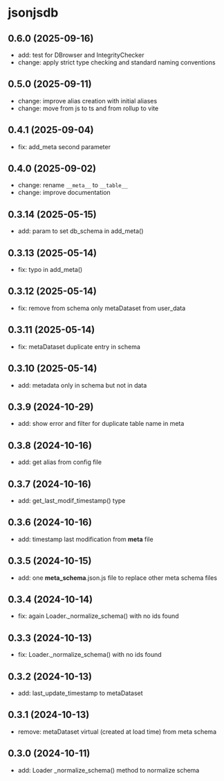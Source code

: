 # jsonjsdb

## 0.6.0 (2025-09-16)

- add: test for DBrowser and IntegrityChecker
- change: apply strict type checking and standard naming conventions

## 0.5.0 (2025-09-11)

- change: improve alias creation with initial aliases
- change: move from js to ts and from rollup to vite

## 0.4.1 (2025-09-04)

- fix: add_meta second parameter

## 0.4.0 (2025-09-02)

- change: rename `__meta__` to `__table__`
- change: improve documentation

## 0.3.14 (2025-05-15)

- add: param to set db_schema in add_meta()

## 0.3.13 (2025-05-14)

- fix: typo in add_meta()

## 0.3.12 (2025-05-14)

- fix: remove from schema only metaDataset from user_data

## 0.3.11 (2025-05-14)

- fix: metaDataset duplicate entry in schema

## 0.3.10 (2025-05-14)

- add: metadata only in schema but not in data

## 0.3.9 (2024-10-29)

- add: show error and filter for duplicate table name in meta

## 0.3.8 (2024-10-16)

- add: get alias from config file

## 0.3.7 (2024-10-16)

- add: get_last_modif_timestamp() type

## 0.3.6 (2024-10-16)

- add: timestamp last modification from **meta** file

## 0.3.5 (2024-10-15)

- add: one **meta_schema**.json.js file to replace other meta schema files

## 0.3.4 (2024-10-14)

- fix: again Loader.\_normalize_schema() with no ids found

## 0.3.3 (2024-10-13)

- fix: Loader.\_normalize_schema() with no ids found

## 0.3.2 (2024-10-13)

- add: last_update_timestamp to metaDataset

## 0.3.1 (2024-10-13)

- remove: metaDataset virtual (created at load time) from meta schema

## 0.3.0 (2024-10-11)

- add: Loader \_normalize_schema() method to normalize schema
